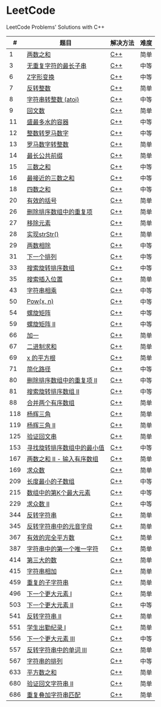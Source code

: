 # LeetCode
LeetCode Problems' Solutions with C++

| # | 题目 | 解决方法 | 难度 |
| ------ | ------ | ------ | ------ |
| 1 | [两数之和](https://leetcode-cn.com/problems/two-sum/description/) | [C++](https://github.com/fuqiuai/LeetCode/blob/master/algorithms/1TwoSum.cpp) | 简单 |
| 3 | [无重复字符的最长子串](https://leetcode-cn.com/problems/longest-substring-without-repeating-characters/description/) | [C++](https://github.com/fuqiuai/LeetCode/blob/master/algorithms/3LongestSubstring.cpp) | 中等 |
| 6 | [Z字形变换](https://leetcode-cn.com/problems/zigzag-conversion/description/) | [C++](https://github.com/fuqiuai/LeetCode/blob/master/algorithms/6ZigZagConversion.cpp) | 中等 |
| 7 | [反转整数](https://leetcode-cn.com/problems/reverse-integer/description/) | [C++](https://github.com/fuqiuai/LeetCode/blob/master/algorithms/7ReverseInteger.cpp) | 简单 |
| 8 | [字符串转整数 (atoi)](https://leetcode-cn.com/problems/string-to-integer-atoi/description/) | [C++](https://github.com/fuqiuai/LeetCode/blob/master/algorithms/8StringtoInteger.cpp) | 中等 |
| 9 | [回文数](https://leetcode-cn.com/problems/palindrome-number/description/) | [C++](https://github.com/fuqiuai/LeetCode/blob/master/algorithms/9PalindromeNumber.cpp) | 简单 |
| 11 | [盛最多水的容器](https://leetcode-cn.com/problems/container-with-most-water/description/) | [C++](https://github.com/fuqiuai/LeetCode/blob/master/algorithms/11ContainerWithMostWater.cpp) | 中等 |
| 12 | [整数转罗马数字](https://leetcode-cn.com/problems/integer-to-roman/description/) | [C++](https://github.com/fuqiuai/LeetCode/blob/master/algorithms/12IntegertoRoman.cpp) | 中等 |
| 13 | [罗马数字转整数](https://leetcode-cn.com/problems/roman-to-integer/description/) | [C++](https://github.com/fuqiuai/LeetCode/blob/master/algorithms/13RomantoInteger.cpp) | 简单 |
| 14 | [最长公共前缀](https://leetcode-cn.com/problems/longest-common-prefix/description/) | [C++](https://github.com/fuqiuai/LeetCode/blob/master/algorithms/14LongestCommonPrefix.cpp) | 简单 |
| 15 | [三数之和](https://leetcode-cn.com/problems/3sum/description/) | [C++](https://github.com/fuqiuai/LeetCode/blob/master/algorithms/15ThreeSum.cpp) | 中等 |
| 16 | [最接近的三数之和](https://leetcode-cn.com/problems/3sum-closest/description/) | [C++](https://github.com/fuqiuai/LeetCode/blob/master/algorithms/16Closest3Sum.cpp) | 中等 |
| 18 | [四数之和](https://leetcode-cn.com/problems/4sum/description/) | [C++](https://github.com/fuqiuai/LeetCode/blob/master/algorithms/18FourSum.cpp) | 中等 |
| 20 | [有效的括号](https://leetcode-cn.com/problems/valid-parentheses/description/) | [C++](https://github.com/fuqiuai/LeetCode/blob/master/algorithms/20ValidParentheses.cpp) | 简单 |
| 26 | [删除排序数组中的重复项](https://leetcode-cn.com/problems/remove-duplicates-from-sorted-array/description/) | [C++](https://github.com/fuqiuai/LeetCode/blob/master/algorithms/26RemoveDuplicates.cpp) | 简单 |
| 27 | [移除元素](https://leetcode-cn.com/problems/remove-element/description/) | [C++](https://github.com/fuqiuai/LeetCode/blob/master/algorithms/27RemoveElement.cpp) | 简单 |
| 28 | [实现strStr()](https://leetcode-cn.com/problems/implement-strstr/description/) | [C++](https://github.com/fuqiuai/LeetCode/blob/master/algorithms/28ImplementstrStr.cpp) | 简单 |
| 29 | [两数相除](https://leetcode-cn.com/problems/divide-two-integers/description/) | [C++](https://github.com/fuqiuai/LeetCode/blob/master/algorithms/29DivideTwoIntegers.cpp) | 中等 |
| 31 | [下一个排列](https://leetcode-cn.com/problems/next-permutation/description/) | [C++](https://github.com/fuqiuai/LeetCode/blob/master/algorithms/31NextPermutation.cpp) | 中等 |
| 33 | [搜索旋转排序数组](https://leetcode-cn.com/problems/search-in-rotated-sorted-array/description/) | [C++](https://github.com/fuqiuai/LeetCode/blob/master/algorithms/33SearchRotatedArray.cpp) | 中等 |
| 35 | [搜索插入位置](https://leetcode-cn.com/problems/search-insert-position/description/) | [C++](https://github.com/fuqiuai/LeetCode/blob/master/algorithms/35SearchInsertPos.cpp) | 简单 |
| 43 | [字符串相乘](https://leetcode-cn.com/problems/multiply-strings/description/) | [C++](https://github.com/fuqiuai/LeetCode/blob/master/algorithms/43MultiplyStrings.cpp) | 中等 |
| 50 | [Pow(x, n)](https://leetcode-cn.com/problems/powx-n/description/) | [C++](https://github.com/fuqiuai/LeetCode/blob/master/algorithms/50Powxn.cpp) | 中等 |
| 54 | [螺旋矩阵](https://leetcode-cn.com/problems/spiral-matrix/description/) | [C++](https://github.com/fuqiuai/LeetCode/blob/master/algorithms/54SpiralMatrix.cpp) | 中等 |
| 59 | [螺旋矩阵 II](https://leetcode-cn.com/problems/spiral-matrix-ii/description/) | [C++](https://github.com/fuqiuai/LeetCode/blob/master/algorithms/59SpiralMatrix.cpp) | 中等 |
| 66 | [加一](https://leetcode-cn.com/problems/plus-one/description/) | [C++](https://github.com/fuqiuai/LeetCode/blob/master/algorithms/66PlusOne.cpp) | 简单 |
| 67 | [二进制求和](https://leetcode-cn.com/problems/add-binary/description/) | [C++](https://github.com/fuqiuai/LeetCode/blob/master/algorithms/67AddBinary.cpp) | 简单 |
| 69 | [x 的平方根](https://leetcode-cn.com/problems/sqrtx/description/) | [C++](https://github.com/fuqiuai/LeetCode/blob/master/algorithms/69Sqrtx.cpp) | 简单 |
| 71 | [简化路径](https://leetcode-cn.com/problems/simplify-path/description/) | [C++](https://github.com/fuqiuai/LeetCode/blob/master/algorithms/71SimplifyPath.cpp) | 中等 |
| 80 | [删除排序数组中的重复项 II](https://leetcode-cn.com/problems/remove-duplicates-from-sorted-array-ii/description/) | [C++](https://github.com/fuqiuai/LeetCode/blob/master/algorithms/80RemoveDuplicatesfromSorted.cpp) | 中等 |
| 81 | [搜索旋转排序数组 II](https://leetcode-cn.com/problems/search-in-rotated-sorted-array-ii/description/) | [C++](https://github.com/fuqiuai/LeetCode/blob/master/algorithms/81SearchRotatedArray.cpp) | 中等 |
| 88 | [合并两个有序数组](https://leetcode-cn.com/problems/merge-sorted-array/description/) | [C++](https://github.com/fuqiuai/LeetCode/blob/master/algorithms/88MergeSortedArray.cpp) | 简单 |
| 118 | [杨辉三角](https://leetcode-cn.com/problems/pascals-triangle/description/) | [C++](https://github.com/fuqiuai/LeetCode/blob/master/algorithms/118PascalTriangle.cpp) | 简单 |
| 119 | [杨辉三角 II](https://leetcode-cn.com/problems/pascals-triangle-ii/description/) | [C++](https://github.com/fuqiuai/LeetCode/blob/master/algorithms/119PascalTriangle.cpp) | 简单 |
| 125 | [验证回文串](https://leetcode-cn.com/problems/valid-palindrome/description/) | [C++](https://github.com/fuqiuai/LeetCode/blob/master/algorithms/125ValidPalindrome.cpp) | 简单 |
| 153 | [寻找旋转排序数组中的最小值](https://leetcode-cn.com/problems/find-minimum-in-rotated-sorted-array/description/) | [C++](https://github.com/fuqiuai/LeetCode/blob/master/algorithms/153SearchMinRotatedArray.cpp) | 中等 |
| 167 | [两数之和 II - 输入有序数组](https://leetcode-cn.com/problems/two-sum-ii-input-array-is-sorted/description/) | [C++](https://github.com/fuqiuai/LeetCode/blob/master/algorithms/167TwoSum.cpp) | 简单 |
| 169 | [求众数](https://leetcode-cn.com/problems/majority-element/description/) | [C++](https://github.com/fuqiuai/LeetCode/blob/master/algorithms/169MajorityElement.cpp) | 简单 |
| 209 | [长度最小的子数组](https://leetcode-cn.com/problems/minimum-size-subarray-sum/description/) | [C++](https://github.com/fuqiuai/LeetCode/blob/master/algorithms/209MinimumSize.cpp) | 中等 |
| 215 | [数组中的第K个最大元素](https://leetcode-cn.com/problems/kth-largest-element-in-an-array/description/) | [C++](https://github.com/fuqiuai/LeetCode/blob/master/algorithms/215KthLargestElement.cpp) | 中等 |
| 229 | [求众数 II](https://leetcode-cn.com/problems/majority-element-ii/description/) | [C++](https://github.com/fuqiuai/LeetCode/blob/master/algorithms/229MajorityElement.cpp) | 中等 |
| 344 | [反转字符串](https://leetcode-cn.com/problems/reverse-string/description/) | [C++](https://github.com/fuqiuai/LeetCode/blob/master/algorithms/344ReverseString.cpp) | 简单 |
| 345 | [反转字符串中的元音字母](https://leetcode-cn.com/problems/reverse-vowels-of-a-string/description/) | [C++](https://github.com/fuqiuai/LeetCode/blob/master/algorithms/345ReverseVowels.cpp) | 简单 |
| 367 | [有效的完全平方数](https://leetcode-cn.com/problems/valid-perfect-square/description/) | [C++](https://github.com/fuqiuai/LeetCode/blob/master/algorithms/367ValidPerfectSquare.cpp) | 简单 |
| 387 | [字符串中的第一个唯一字符](https://leetcode-cn.com/problems/first-unique-character-in-a-string/description/) | [C++](https://github.com/fuqiuai/LeetCode/blob/master/algorithms/387FirstUniqueCharacter.cpp) | 简单 |
| 414 | [第三大的数](https://leetcode-cn.com/problems/third-maximum-number/description/) | [C++](https://github.com/fuqiuai/LeetCode/blob/master/algorithms/414ThirdLargestElement.cpp) | 简单 |
| 415 | [字符串相加](https://leetcode-cn.com/problems/add-strings/description/) | [C++](https://github.com/fuqiuai/LeetCode/blob/master/algorithms/415AddStrings.cpp) | 简单 |
| 459 | [重复的子字符串](https://leetcode-cn.com/problems/repeated-substring-pattern/description/) | [C++](https://github.com/fuqiuai/LeetCode/blob/master/algorithms/459RepeatedSubstringPattern.cpp) | 简单 |
| 496 | [下一个更大元素 I](https://leetcode-cn.com/problems/next-greater-element-i/description/) | [C++](https://github.com/fuqiuai/LeetCode/blob/master/algorithms/496NextGreaterElement.cpp) | 简单 |
| 503 | [下一个更大元素 II](https://leetcode-cn.com/problems/next-greater-element-ii/description/) | [C++](https://github.com/fuqiuai/LeetCode/blob/master/algorithms/503NextGreaterElementII.cpp) | 中等 |
| 541 | [反转字符串 II](https://leetcode-cn.com/problems/reverse-string-ii/description/) | [C++](https://github.com/fuqiuai/LeetCode/blob/master/algorithms/541ReverseString.cpp) | 简单 |
| 551 | [学生出勤纪录 I](https://leetcode-cn.com/problems/student-attendance-record-i/description/) | [C++](https://github.com/fuqiuai/LeetCode/blob/master/algorithms/551StudentAttendanceRecord.cpp) | 简单 |
| 556 | [下一个更大元素 III](https://leetcode-cn.com/problems/next-greater-element-iii/description/) | [C++](https://github.com/fuqiuai/LeetCode/blob/master/algorithms/556NextGreaterElementIII.cpp) | 中等 |
| 557 | [反转字符串中的单词 III](https://leetcode-cn.com/problems/reverse-words-in-a-string-iii/description/) | [C++](https://github.com/fuqiuai/LeetCode/blob/master/algorithms/557ReverseWords.cpp) | 简单 |
| 567 | [字符串的排列](https://leetcode-cn.com/problems/permutation-in-string/description/) | [C++](https://github.com/fuqiuai/LeetCode/blob/master/algorithms/567PermutationinString.cpp) | 中等 |
| 633 | [平方数之和](https://leetcode-cn.com/problems/sum-of-square-numbers/description/) | [C++](https://github.com/fuqiuai/LeetCode/blob/master/algorithms/633SumofSquareNumbers.cpp) | 简单 |
| 680 | [验证回文字符串 Ⅱ](https://leetcode-cn.com/problems/valid-palindrome-ii/description/) | [C++](https://github.com/fuqiuai/LeetCode/blob/master/algorithms/680ValidPalindrome.cpp) | 简单 |
| 686 | [重复叠加字符串匹配](https://leetcode-cn.com/problems/repeated-string-match/description/) | [C++](https://github.com/fuqiuai/LeetCode/blob/master/algorithms/686RepeatedStringMatch.cpp) | 简单 |


